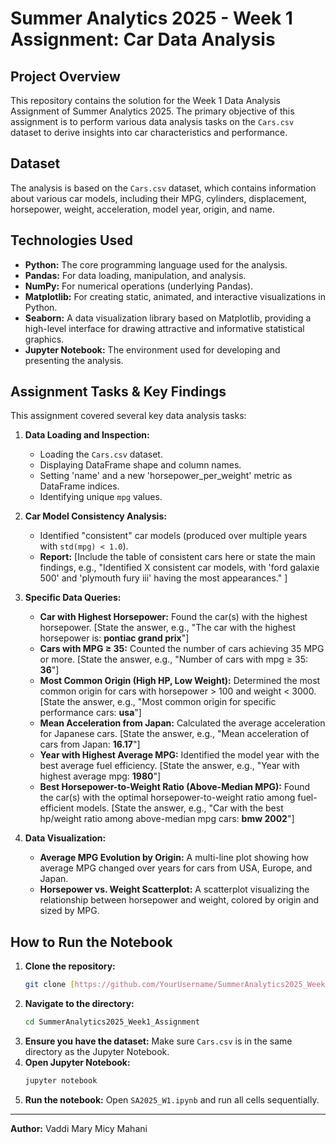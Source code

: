 
# Summer Analytics 2025 - Week 1 Assignment: Car Data Analysis

## Project Overview
This repository contains the solution for the Week 1 Data Analysis Assignment of Summer Analytics 2025. The primary objective of this assignment is to perform various data analysis tasks on the `Cars.csv` dataset to derive insights into car characteristics and performance.

## Dataset
The analysis is based on the `Cars.csv` dataset, which contains information about various car models, including their MPG, cylinders, displacement, horsepower, weight, acceleration, model year, origin, and name.

## Technologies Used
* **Python:** The core programming language used for the analysis.
* **Pandas:** For data loading, manipulation, and analysis.
* **NumPy:** For numerical operations (underlying Pandas).
* **Matplotlib:** For creating static, animated, and interactive visualizations in Python.
* **Seaborn:** A data visualization library based on Matplotlib, providing a high-level interface for drawing attractive and informative statistical graphics.
* **Jupyter Notebook:** The environment used for developing and presenting the analysis.

## Assignment Tasks & Key Findings

This assignment covered several key data analysis tasks:

1.  **Data Loading and Inspection:**
    * Loading the `Cars.csv` dataset.
    * Displaying DataFrame shape and column names.
    * Setting 'name' and a new 'horsepower_per_weight' metric as DataFrame indices.
    * Identifying unique `mpg` values.

2.  **Car Model Consistency Analysis:**
    * Identified "consistent" car models (produced over multiple years with `std(mpg) < 1.0`).
    * **Report:** [Include the table of consistent cars here or state the main findings, e.g., "Identified X consistent car models, with 'ford galaxie 500' and 'plymouth fury iii' having the most appearances." ]

3.  **Specific Data Queries:**
    * **Car with Highest Horsepower:** Found the car(s) with the highest horsepower. [State the answer, e.g., "The car with the highest horsepower is: **pontiac grand prix**"]
    * **Cars with MPG ≥ 35:** Counted the number of cars achieving 35 MPG or more. [State the answer, e.g., "Number of cars with mpg ≥ 35: **36**"]
    * **Most Common Origin (High HP, Low Weight):** Determined the most common origin for cars with horsepower > 100 and weight < 3000. [State the answer, e.g., "Most common origin for specific performance cars: **usa**"]
    * **Mean Acceleration from Japan:** Calculated the average acceleration for Japanese cars. [State the answer, e.g., "Mean acceleration of cars from Japan: **16.17**"]
    * **Year with Highest Average MPG:** Identified the model year with the best average fuel efficiency. [State the answer, e.g., "Year with highest average mpg: **1980**"]
    * **Best Horsepower-to-Weight Ratio (Above-Median MPG):** Found the car(s) with the optimal horsepower-to-weight ratio among fuel-efficient models. [State the answer, e.g., "Car with the best hp/weight ratio among above-median mpg cars: **bmw 2002**"]

4.  **Data Visualization:**
    * **Average MPG Evolution by Origin:** A multi-line plot showing how average MPG changed over years for cars from USA, Europe, and Japan.
    * **Horsepower vs. Weight Scatterplot:** A scatterplot visualizing the relationship between horsepower and weight, colored by origin and sized by MPG.

## How to Run the Notebook
1.  **Clone the repository:**
    ```bash
    git clone [https://github.com/YourUsername/SummerAnalytics2025_Week1_Assignment.git](https://github.com/YourUsername/SummerAnalytics2025_Week1_Assignment.git)
    ```
2.  **Navigate to the directory:**
    ```bash
    cd SummerAnalytics2025_Week1_Assignment
    ```
3.  **Ensure you have the dataset:** Make sure `Cars.csv` is in the same directory as the Jupyter Notebook.
4.  **Open Jupyter Notebook:**
    ```bash
    jupyter notebook
    ```
5.  **Run the notebook:** Open `SA2025_W1.ipynb` and run all cells sequentially.

---

**Author:**
Vaddi Mary Micy Mahani
